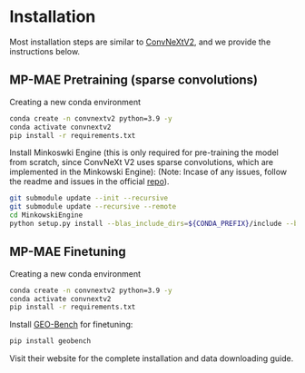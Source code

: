 # Installation

Most installation steps are similar to [ConvNeXtV2](https://github.com/facebookresearch/ConvNeXt-V2), and we provide the instructions below. 

## MP-MAE Pretraining (sparse convolutions)

Creating a new conda environment
```sh
conda create -n convnextv2 python=3.9 -y
conda activate convnextv2
pip install -r requirements.txt
```

Install Minkoswki Engine (this is only required for pre-training the model from scratch, since ConvNeXt V2 uses sparse convolutions, which are implemented in the Minkowski Engine):
(Note: Incase of any issues, follow the readme and issues in the official [repo](https://github.com/shwoo93/MinkowskiEngine/tree/bbc30ef581ea6deb505976b663f5fc2358a83749)).

```sh
git submodule update --init --recursive
git submodule update --recursive --remote
cd MinkowskiEngine
python setup.py install --blas_include_dirs=${CONDA_PREFIX}/include --blas=openblas
```


## MP-MAE Finetuning

Creating a new conda environment
```sh
conda create -n convnextv2 python=3.9 -y
conda activate convnextv2
pip install -r requirements.txt
```

Install [GEO-Bench](https://github.com/ServiceNow/geo-bench) for finetuning:
```sh
pip install geobench
```
Visit their website for the complete installation and data downloading guide.
